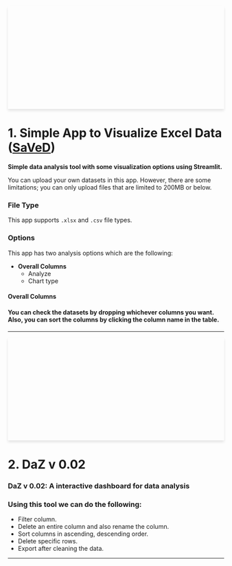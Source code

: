 <div style="background: url('https://www.datascienceportfol.io/static/profile_pics/pr0_80F3EE3F5BEBCB9D617D.JPG') no-repeat center center; background-size: cover; box-shadow: 0 4px 6px rgba(0,0,0,0.1); text-align: center; padding: 100px 20px;">
    <h1 style="color: white; text-shadow: 2px 2px 4px rgba(0,0,0,0.5);"></h1>
</div>

# 1. Simple App to Visualize Excel Data ([SaVeD](https://github.com/Khandoker09/SaVeDv0.1))

**Simple data analysis tool with some visualization options using Streamlit.**

You can upload your own datasets in this app. However, there are some limitations; you can only upload files that are limited to 200MB or below.

### File Type

This app supports `.xlsx` and `.csv` file types.

### Options

This app has two analysis options which are the following:

- **Overall Columns**
  - Analyze
  - Chart type

#### Overall Columns

#### You can check the datasets by dropping whichever columns you want. Also, you can sort the columns by clicking the column name in the table.
---

<div style="background: URL('https://www.datascienceportfol.io/static/profile_pics/pr1_00C62621795232DA30D8.JPG') no-repeat center center; background-size: cover; box-shadow: 0 4px 6px rgba(0,0,0,0.1); text-align: center; padding: 100px 20px;">
    <h1 style="color: white; text-shadow: 2px 2px 4px rgba(0,0,0,0.5);"></h1>
</div>

# 2. DaZ v 0.02
### DaZ v 0.02: A interactive dashboard for data analysis
### Using this tool we can do the following:
* Filter column.
* Delete an entire column and also rename the column.
* Sort columns in ascending, descending order.
* Delete specific rows.
* Export after cleaning the data.
---
